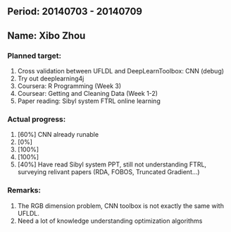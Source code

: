 ## Period: 20140703 - 20140709
## Name: Xibo Zhou

### Planned target:
1. Cross validation between UFLDL and DeepLearnToolbox: CNN (debug)
2. Try out deeplearning4j
3. Coursera: R Programming (Week 3)
4. Coursear: Getting and Cleaning Data (Week 1-2)
5. Paper reading:
        Sibyl system
        FTRL online learning

### Actual progress:
1.   [60%] CNN already runable
2.   [0%] 
3.   [100%]
4.   [100%]
5.   [40%] Have read Sibyl system PPT, still not understanding FTRL, surveying relivant papers (RDA, FOBOS, Truncated Gradient...)

### Remarks:
1.   The RGB dimension problem, CNN toolbox is not exactly the same with UFLDL.
2.   Need a lot of knowledge understanding optimization algorithms
